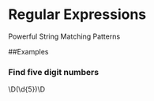 # Regular Expressions
Powerful String Matching Patterns

##Examples

### Find five digit numbers
\D(\d{5})\D
